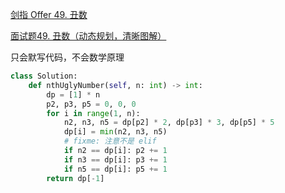[剑指 Offer 49. 丑数](https://leetcode-cn.com/problems/chou-shu-lcof/)

[面试题49. 丑数（动态规划，清晰图解）](https://leetcode-cn.com/problems/chou-shu-lcof/solution/mian-shi-ti-49-chou-shu-dong-tai-gui-hua-qing-xi-t/)

只会默写代码，不会数学原理

```python
class Solution:
    def nthUglyNumber(self, n: int) -> int:
        dp = [1] * n
        p2, p3, p5 = 0, 0, 0
        for i in range(1, n):
            n2, n3, n5 = dp[p2] * 2, dp[p3] * 3, dp[p5] * 5
            dp[i] = min(n2, n3, n5)
            # fixme: 注意不是 elif
            if n2 == dp[i]: p2 += 1
            if n3 == dp[i]: p3 += 1
            if n5 == dp[i]: p5 += 1
        return dp[-1]
```
